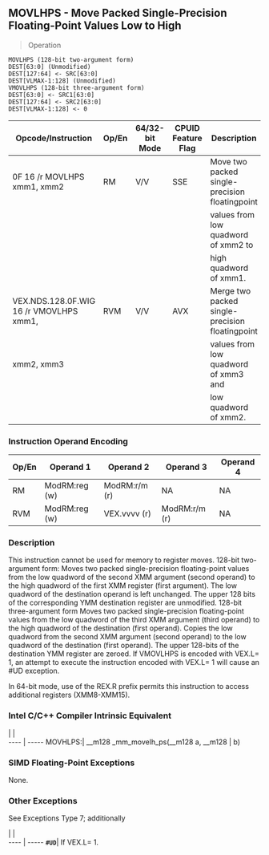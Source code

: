 ## MOVLHPS - Move Packed Single-Precision Floating-Point Values Low to High

> Operation

``` slim
MOVLHPS (128-bit two-argument form)
DEST[63:0] (Unmodified)
DEST[127:64] <- SRC[63:0]
DEST[VLMAX-1:128] (Unmodified)
VMOVLHPS (128-bit three-argument form)
DEST[63:0] <- SRC1[63:0]
DEST[127:64] <- SRC2[63:0]
DEST[VLMAX-1:128] <- 0

```

 Opcode/Instruction                     | Op/En| 64/32-bit Mode| CPUID Feature Flag| Description                                    
 ---  | --- | --- | --- | ---
 0F 16 /r MOVLHPS xmm1, xmm2            | RM   | V/V           | SSE               | Move two packed single-precision floatingpoint 
                                        |      |               |                   | values from low quadword of xmm2 to            
                                        |      |               |                   | high quadword of xmm1.                         
 VEX.NDS.128.0F.WIG 16 /r VMOVLHPS xmm1,| RVM  | V/V           | AVX               | Merge two packed single-precision floatingpoint
 xmm2, xmm3                             |      |               |                   | values from low quadword of xmm3 and           
                                        |      |               |                   | low quadword of xmm2.                          

### Instruction Operand Encoding
 Op/En| Operand 1    | Operand 2    | Operand 3    | Operand 4
 ---  | --- | --- | --- | ---
 RM   | ModRM:reg (w)| ModRM:r/m (r)| NA           | NA       
 RVM  | ModRM:reg (w)| VEX.vvvv (r) | ModRM:r/m (r)| NA       

### Description
This instruction cannot be used for memory to register moves. 128-bit two-argument
form: Moves two packed single-precision floating-point values from the low quadword
of the second XMM argument (second operand) to the high quadword of the first
XMM register (first argument). The low quadword of the destination operand is
left unchanged. The upper 128 bits of the corresponding YMM destination register
are unmodified. 128-bit three-argument form Moves two packed single-precision
floating-point values from the low quadword of the third XMM argument (third
operand) to the high quadword of the destination (first operand). Copies the
low quadword from the second XMM argument (second operand) to the low quadword
of the destination (first operand). The upper 128-bits of the destination YMM
register are zeroed. If VMOVLHPS is encoded with VEX.L= 1, an attempt to execute
the instruction encoded with VEX.L= 1 will cause an #UD exception.

In 64-bit mode, use of the REX.R prefix permits this instruction to access additional
registers (XMM8-XMM15).



### Intel C/C++ Compiler Intrinsic Equivalent
   | |  
---- | -----
 MOVHLPS:| __m128 _mm_movelh_ps(__m128 a, __m128
         | b)                                   

### SIMD Floating-Point Exceptions
None.


### Other Exceptions
See Exceptions Type 7; additionally

   | |  
---- | -----
 **``#UD``**| If VEX.L= 1.
